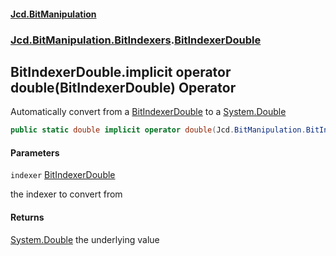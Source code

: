 #### [Jcd.BitManipulation](index.md 'index')

### [Jcd.BitManipulation.BitIndexers](Jcd.BitManipulation.BitIndexers.md 'Jcd.BitManipulation.BitIndexers').[BitIndexerDouble](Jcd.BitManipulation.BitIndexers.BitIndexerDouble.md 'Jcd.BitManipulation.BitIndexers.BitIndexerDouble')

## BitIndexerDouble.implicit operator double(BitIndexerDouble) Operator

Automatically convert from
a [BitIndexerDouble](Jcd.BitManipulation.BitIndexers.BitIndexerDouble.md 'Jcd.BitManipulation.BitIndexers.BitIndexerDouble')
to a [System.Double](https://docs.microsoft.com/en-us/dotnet/api/System.Double 'System.Double')

```csharp
public static double implicit operator double(Jcd.BitManipulation.BitIndexers.BitIndexerDouble indexer);
```

#### Parameters

<a name='Jcd.BitManipulation.BitIndexers.BitIndexerDouble.op_Implicitdouble(Jcd.BitManipulation.BitIndexers.BitIndexerDouble).indexer'></a>

`indexer` [BitIndexerDouble](Jcd.BitManipulation.BitIndexers.BitIndexerDouble.md 'Jcd.BitManipulation.BitIndexers.BitIndexerDouble')

the indexer to convert from

#### Returns

[System.Double](https://docs.microsoft.com/en-us/dotnet/api/System.Double 'System.Double')
the underlying value